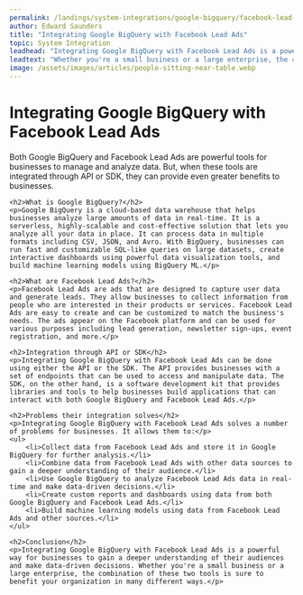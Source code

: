 ```yaml
---
permalink: /landings/system-integrations/google-bigquery/facebook-lead-ads
author: Edward Saunders
title: "Integrating Google BigQuery with Facebook Lead Ads"
topic: System Integration
leadhead: "Integrating Google BigQuery with Facebook Lead Ads is a powerful way for businesses to gain a deeper understanding of their audiences and make data-driven decisions"
leadtext: "Whether you're a small business or a large enterprise, the combination of these two tools is sure to benefit your organization in many different ways."
image: /assets/images/articles/people-sitting-near-table.webp
---
```

<div class="arttext">	<h1>Integrating Google BigQuery with Facebook Lead Ads</h1>
	<p>Both Google BigQuery and Facebook Lead Ads are powerful tools for businesses to manage and analyze data. But, when these tools are integrated through API or SDK, they can provide even greater benefits to businesses.</p>

	<h2>What is Google BigQuery?</h2>
	<p>Google BigQuery is a cloud-based data warehouse that helps businesses analyze large amounts of data in real-time. It is a serverless, highly-scalable and cost-effective solution that lets you analyze all your data in place. It can process data in multiple formats including CSV, JSON, and Avro. With BigQuery, businesses can run fast and customizable SQL-like queries on large datasets, create interactive dashboards using powerful data visualization tools, and build machine learning models using BigQuery ML.</p>

	<h2>What are Facebook Lead Ads?</h2>
	<p>Facebook Lead Ads are ads that are designed to capture user data and generate leads. They allow businesses to collect information from people who are interested in their products or services. Facebook Lead Ads are easy to create and can be customized to match the business's needs. The ads appear on the Facebook platform and can be used for various purposes including lead generation, newsletter sign-ups, event registration, and more.</p>

	<h2>Integration through API or SDK</h2>
	<p>Integrating Google BigQuery with Facebook Lead Ads can be done using either the API or the SDK. The API provides businesses with a set of endpoints that can be used to access and manipulate data. The SDK, on the other hand, is a software development kit that provides libraries and tools to help businesses build applications that can interact with both Google BigQuery and Facebook Lead Ads.</p>

	<h2>Problems their integration solves</h2>
	<p>Integrating Google BigQuery with Facebook Lead Ads solves a number of problems for businesses. It allows them to:</p>
	<ul>
		<li>Collect data from Facebook Lead Ads and store it in Google BigQuery for further analysis.</li>
		<li>Combine data from Facebook Lead Ads with other data sources to gain a deeper understanding of their audience.</li>
		<li>Use Google BigQuery to analyze Facebook Lead Ads data in real-time and make data-driven decisions.</li>
		<li>Create custom reports and dashboards using data from both Google BigQuery and Facebook Lead Ads.</li>
		<li>Build machine learning models using data from Facebook Lead Ads and other sources.</li>
	</ul>

	<h2>Conclusion</h2>
	<p>Integrating Google BigQuery with Facebook Lead Ads is a powerful way for businesses to gain a deeper understanding of their audiences and make data-driven decisions. Whether you're a small business or a large enterprise, the combination of these two tools is sure to benefit your organization in many different ways.</p>
</div>